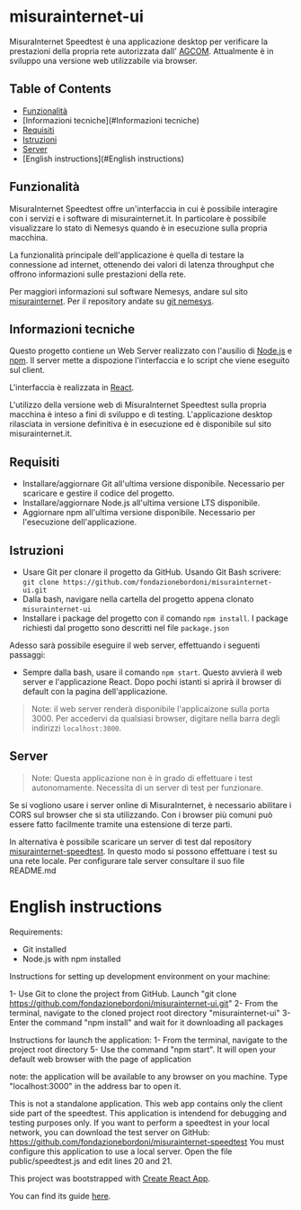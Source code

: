# misurainternet-ui

MisuraInternet Speedtest è una applicazione desktop per verificare la prestazioni della propria rete autorizzata dall' [AGCOM](https://www.agcom.it/).
Attualmente è in sviluppo una versione web utilizzabile via browser.

## Table of Contents

- [Funzionalità](#Funzionalità)
- [Informazioni tecniche](#Informazioni tecniche)
- [Requisiti](#Requisiti)
- [Istruzioni](#Istruzioni)
- [Server](#Server)
- [English instructions](#English instructions)


## Funzionalità

MisuraInternet Speedtest offre un'interfaccia in cui è possibile interagire con
i servizi e i software di misurainternet.it. 
In particolare è possibile visualizzare lo stato di Nemesys quando è in esecuzione sulla propria macchina.

La funzionalità principale dell'applicazione è quella di testare la connessione ad internet, ottenendo dei valori di latenza throughput che offrono informazioni sulle prestazioni della rete.

Per maggiori informazioni sul software Nemesys, andare sul sito [misurainternet](https://www.misurainternet.it/).
Per il repository andate su [git nemesys](https://github.com/fondazionebordoni/nemesys).


## Informazioni tecniche

Questo progetto contiene un Web Server realizzato con l'ausilio di [Node.js](https://nodejs.org/it/) e [npm](https://www.npmjs.com/).
Il server mette a dispozione l'interfaccia e lo script che viene eseguito sul client.

L'interfaccia è realizzata in [React](https://reactjs.org/).

L'utilizzo della versione web di MisuraInternet Speedtest sulla propria macchina è inteso a fini di sviluppo e di testing. 
L'applicazione desktop rilasciata in versione definitiva è in esecuzione ed è disponibile sul sito misurainternet.it. 


## Requisiti

* Installare/aggiornare Git all'ultima versione disponibile. Necessario per scaricare e gestire il codice del progetto.
* Installare/aggiornare Node.js all'ultima versione LTS disponibile.
* Aggiornare npm all'ultima versione disponibile. Necessario per l'esecuzione dell'applicazione.


## Istruzioni

* Usare Git per clonare il progetto da GitHub. Usando Git Bash scrivere:
`git clone https://github.com/fondazionebordoni/misurainternet-ui.git`
* Dalla bash, navigare nella cartella del progetto appena clonato `misurainternet-ui`
* Installare i package del progetto con il comando `npm install`.
  I package richiesti dal progetto sono descritti nel file `package.json`

Adesso sarà possibile eseguire il web server, effettuando i seguenti passaggi:
* Sempre dalla bash, usare il comando `npm start`.
  Questo avvierà il web server e l'applicazione React. Dopo pochi istanti si aprirà il browser di default con la pagina dell'applicazione.

>Note: il web server renderà disponibile l'applicaizone sulla porta 3000.
>Per accedervi da qualsiasi browser, digitare nella barra degli indirizzi `localhost:3000`.


## Server

>Note: Questa applicazione non è in grado di effettuare i test autonomamente.
>Necessita di un server di test per funzionare.

Se si vogliono usare i server online di MisuraInternet, è necessario abilitare i CORS sul browser che si sta utilizzando.
Con i browser più comuni può essere fatto facilmente tramite una estensione di terze parti.

In alternativa è possibile scaricare un server di test dal repository [misurainternet-speedtest](https://github.com/fondazionebordoni/misurainternet-speedtest).
In questo modo si possono effettuare i test su una rete locale.
Per configurare tale server consultare il suo file README.md


# English instructions

Requirements:
- Git installed
- Node.js with npm installed

Instructions for setting up development environment on your machine:

1- Use Git to clone the project from GitHub. Launch "git clone https://github.com/fondazionebordoni/misurainternet-ui.git"
2- From the terminal, navigate to the cloned project root directory "misurainternet-ui"
3- Enter the command "npm install" and wait for it downloading all packages

Instructions for launch the application:
1- From the terminal, navigate to the project root directory
5- Use the command "npm start". It will open your default web browser with the page of application

note: the application will be available to any browser on you machine.
Type "localhost:3000" in the address bar to open it.

This is not a standalone application. This web app contains only the client side part of the speedtest.
This application is intendend for debugging and testing purposes only.
If you want to perform a speedtest in your local network, you can download the test server on GitHub: https://github.com/fondazionebordoni/misurainternet-speedtest
You must configure this application to use a local server. Open the file public/speedtest.js and edit lines 20 and 21.





This project was bootstrapped with [Create React App](https://github.com/facebookincubator/create-react-app).

You can find its guide [here](https://github.com/facebookincubator/create-react-app/blob/master/packages/react-scripts/template/README.md).